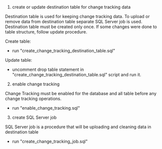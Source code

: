 1. create or update destination table for change tracking data

Destination table is used for keeping change tracking data. 
To upload or remove data from destination table separate SQL Server job is used.
Destination table must be created only once. If some changes were done to table structure, follow update procedure.

Create table:
- run "create_change_tracking_destination_table.sql" 

Update table:
- uncomment drop table statement in "create_change_tracking_destination_table.sql" script and run it.


2. enable change tracking

Change Tracking must be enabled for the database and all table before any change tracking operations.
- run "enable_change_tracking.sql"


3. create SQL Server job

SQL Server job is a procedure that will be uploading and cleaning data in destination table
- run "create_change_tracking_job.sql"